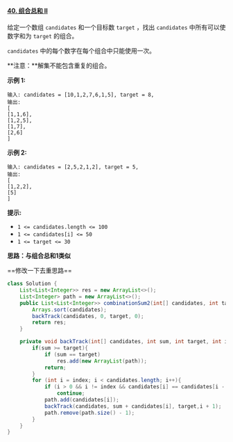 #### [40. 组合总和 II](https://leetcode-cn.com/problems/combination-sum-ii/)



给定一个数组 `candidates` 和一个目标数 `target` ，找出 `candidates` 中所有可以使数字和为 `target` 的组合。

`candidates` 中的每个数字在每个组合中只能使用一次。

**注意：**解集不能包含重复的组合。 

 

**示例 1:**

```
输入: candidates = [10,1,2,7,6,1,5], target = 8,
输出:
[
[1,1,6],
[1,2,5],
[1,7],
[2,6]
]
```

**示例 2:**

```
输入: candidates = [2,5,2,1,2], target = 5,
输出:
[
[1,2,2],
[5]
]
```

 

**提示:**

- `1 <= candidates.length <= 100`
- `1 <= candidates[i] <= 50`
- `1 <= target <= 30`



**思路：与组合总和1类似**

==修改一下去重思路==

```java
class Solution {
    List<List<Integer>> res = new ArrayList<>();
    List<Integer> path = new ArrayList<>();
    public List<List<Integer>> combinationSum2(int[] candidates, int target) {
        Arrays.sort(candidates);
        backTrack(candidates, 0, target, 0);
        return res;
    }

    private void backTrack(int[] candidates, int sum, int target, int index){
        if(sum >= target){
            if (sum == target)
                res.add(new ArrayList(path));
            return;
        }
        for (int i = index; i < candidates.length; i++){
            if (i > 0 && i != index && candidates[i] == candidates[i - 1]) //去掉重复值
                continue;
            path.add(candidates[i]);
            backTrack(candidates, sum + candidates[i], target,i + 1);
            path.remove(path.size() - 1);
        }
    }
}
```

